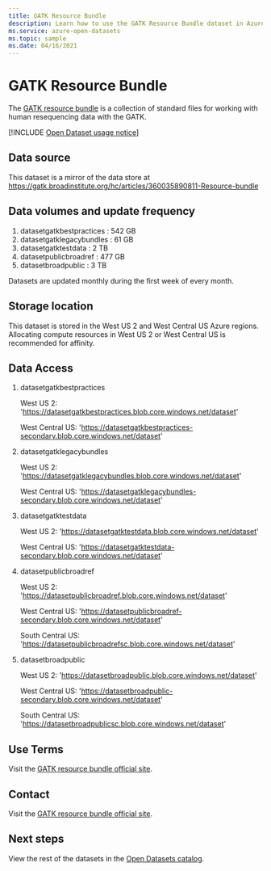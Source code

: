 ```yaml
---
title: GATK Resource Bundle
description: Learn how to use the GATK Resource Bundle dataset in Azure Open Datasets.
ms.service: azure-open-datasets
ms.topic: sample
ms.date: 04/16/2021
---
```


# GATK Resource Bundle


The [GATK resource bundle](https://gatk.broadinstitute.org/hc/articles/360035890811-Resource-bundle) is a collection of standard files for working with human resequencing data with the GATK.

[!INCLUDE [Open Dataset usage notice](./includes/open-datasets-usage-note.md)]

## Data source

This dataset is a mirror of the data store at https://gatk.broadinstitute.org/hc/articles/360035890811-Resource-bundle

## Data volumes and update frequency

1. datasetgatkbestpractices : 542 GB
1. datasetgatklegacybundles : 61 GB
1. datasetgatktestdata : 2 TB
1. datasetpublicbroadref : 477 GB
1. datasetbroadpublic : 3 TB

Datasets are updated monthly during the first week of every month.

## Storage location

This dataset is stored in the West US 2 and West Central US Azure regions. Allocating compute resources in West US 2 or West Central US is recommended for affinity.

## Data Access

1. datasetgatkbestpractices

    West US 2: 'https://datasetgatkbestpractices.blob.core.windows.net/dataset'
    
    West Central US: 'https://datasetgatkbestpractices-secondary.blob.core.windows.net/dataset'

2. datasetgatklegacybundles

    West US 2: 'https://datasetgatklegacybundles.blob.core.windows.net/dataset'
    
    West Central US: 'https://datasetgatklegacybundles-secondary.blob.core.windows.net/dataset'

3. datasetgatktestdata

    West US 2: 'https://datasetgatktestdata.blob.core.windows.net/dataset'
    
    West Central US: 'https://datasetgatktestdata-secondary.blob.core.windows.net/dataset'

4. datasetpublicbroadref
    
    West US 2: 'https://datasetpublicbroadref.blob.core.windows.net/dataset'
    
    West Central US: 'https://datasetpublicbroadref-secondary.blob.core.windows.net/dataset'

    South Central US: 'https://datasetpublicbroadrefsc.blob.core.windows.net/dataset'
    
6. datasetbroadpublic

    West US 2: 'https://datasetbroadpublic.blob.core.windows.net/dataset'
    
    West Central US: 'https://datasetbroadpublic-secondary.blob.core.windows.net/dataset'

    South Central US: 'https://datasetbroadpublicsc.blob.core.windows.net/dataset'
   
## Use Terms

Visit the [GATK resource bundle official site](https://gatk.broadinstitute.org/hc/articles/360035890811-Resource-bundle).

## Contact

Visit the [GATK resource bundle official site](https://gatk.broadinstitute.org/hc/articles/360035890811-Resource-bundle).

## Next steps

View the rest of the datasets in the [Open Datasets catalog](dataset-catalog.md).
